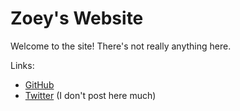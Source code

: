 # Zoey's Website

Welcome to the site! There's not really anything here.

Links:

- [GitHub](https://github.com/Zyllian)
- [Twitter](https://twitter.com/Zylllian) (I don't post here much)
